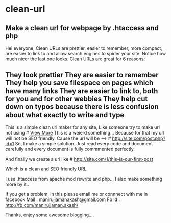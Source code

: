 # clean-url
Make a clean url for webpage by .htaccess and php
--------------------------------------------------------
Hei everyone,
Clean URLs are prettier, easier to remember, more compact, are easier to link to and allow search engines to spider your site.
Notice how much nicer the last one looks. Clean URLs are great for 6 reasons:

They look prettier
They are easier to remember
They help you save filespace on pages which have many links
They are easier to link to, both for you and for other webbies
They help cut down on typos because there is less confusion about what exactly to write and type
--------------
This is a simple clean url maker for any site, Like someone try to make url not using
      # <a href="post.php?id=1">View More</a>
This is a weierd something...
Because for that my url will not be SEO friendly.
Cause the url will be --> 
    # http://site.com/post.php?id=1
So, I make a simple solution. Just read every code and document carefully and every document is fully commmented perfectly.

And finally we create a url like
    # http://site.com/1/this-is-our-first-post
    
Which is a clean and SEO friendly URL

I use .htaccess from apache mod rewrite and php...
I also make something more by it..

If you get a problem, in this please email me or connnect with me in facebook
Mail : manirujjamanakash@gmail.com
Fb id : http://fb.com/manirujjaman.akash/

Thanks, enjoy some awesome blogging....

